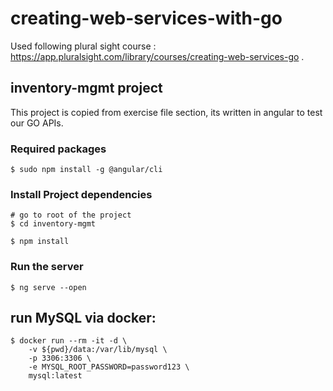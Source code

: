 # creating-web-services-with-go
   
Used following plural sight course : https://app.pluralsight.com/library/courses/creating-web-services-go . 

## inventory-mgmt project
This project is copied from exercise file section, its written in angular to test our GO APIs.

### Required packages
```
$ sudo npm install -g @angular/cli
```

### Install Project dependencies

```
# go to root of the project
$ cd inventory-mgmt

$ npm install
```

### Run the server
```
$ ng serve --open
```


## run MySQL via docker:

```
$ docker run --rm -it -d \
    -v ${pwd}/data:/var/lib/mysql \
    -p 3306:3306 \
    -e MYSQL_ROOT_PASSWORD=password123 \
    mysql:latest
```